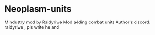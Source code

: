 # Neoplasm-units
Mindustry mod by Raidyriwe
Mod adding combat units
Author's discord: raidyriwe , pls write he and
